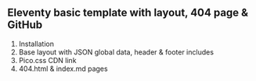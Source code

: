 ## Eleventy basic template with layout, 404 page & GitHub
1. Installation
2. Base layout with JSON global data, header & footer includes
3. Pico.css CDN link
4. 404.html & index.md pages